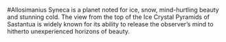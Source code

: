 #Allosimanius Syneca is a planet noted for ice, snow, mind-hurtling beauty and
stunning cold. The view from the top of the Ice Crystal Pyramids of Sastantua
is widely known for its ability to release the observer’s mind to hitherto
unexperienced horizons of beauty.
